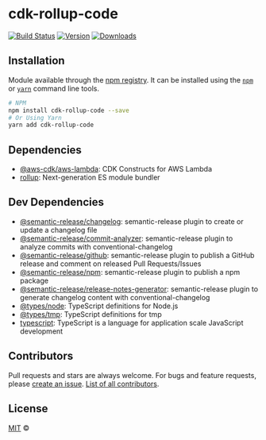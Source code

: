 # cdk-rollup-code

[![Build Status](https://travis-ci.com/theBenForce/cdk-rollup-code.svg?branch=master)](https://travis-ci.com/theBenForce/cdk-rollup-code)
[![Version](https://img.shields.io/npm/v/cdk-rollup-code.svg?style=flat-square)](https://npmjs.org/package/cdk-rollup-code)
[![Downloads](https://img.shields.io/npm/dt/cdk-rollup-code.svg?style=flat-square)](https://npmjs.org/package/cdk-rollup-code) 

## Installation

Module available through the [npm registry](https://www.npmjs.com/). It can be installed using the  [`npm`](https://docs.npmjs.com/getting-started/installing-npm-packages-locally) or [`yarn`](https://yarnpkg.com/en/) command line tools.

```sh
# NPM
npm install cdk-rollup-code --save
# Or Using Yarn
yarn add cdk-rollup-code
```

## Dependencies

- [@aws-cdk/aws-lambda](https://ghub.io/@aws-cdk/aws-lambda): CDK Constructs for AWS Lambda
- [rollup](https://ghub.io/rollup): Next-generation ES module bundler

## Dev Dependencies

- [@semantic-release/changelog](https://ghub.io/@semantic-release/changelog): semantic-release plugin to create or update a changelog file
- [@semantic-release/commit-analyzer](https://ghub.io/@semantic-release/commit-analyzer): semantic-release plugin to analyze commits with conventional-changelog
- [@semantic-release/github](https://ghub.io/@semantic-release/github): semantic-release plugin to publish a GitHub release and comment on released Pull Requests/Issues
- [@semantic-release/npm](https://ghub.io/@semantic-release/npm): semantic-release plugin to publish a npm package
- [@semantic-release/release-notes-generator](https://ghub.io/@semantic-release/release-notes-generator): semantic-release plugin to generate changelog content with conventional-changelog
- [@types/node](https://ghub.io/@types/node): TypeScript definitions for Node.js
- [@types/tmp](https://ghub.io/@types/tmp): TypeScript definitions for tmp
- [typescript](https://ghub.io/typescript): TypeScript is a language for application scale JavaScript development

## Contributors

Pull requests and stars are always welcome. For bugs and feature requests, please [create an issue](https://github.com/user/repo/issues). [List of all contributors](https://github.com/user/repo/graphs/contributors).

## License

[MIT](LICENSE) ©